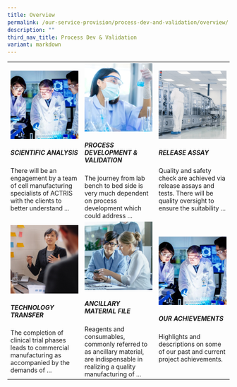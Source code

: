 ```yaml
---
title: Overview
permalink: /our-service-provision/process-dev-and-validation/overview/
description: ""
third_nav_title: Process Dev & Validation
variant: markdown
---
```

<table>
   <tbody>
      <tr style="height:300px;">
         <td style="width:33%;">
            <a href="/our-service-provision/process-dev-and-validation/scientific-analysis/">
            <img src="/images/Our%20Service%20Provision/service-1-1.jpg">
            </a>
					 <div><h5>SCIENTIFIC ANALYSIS</h5></div>
            There will be an engagement by a team of cell manufacturing specialists of ACTRIS with the clients to better understand ...
         </td>
         <td style="width:33%;">
            <a href="/our-service-provision/process-dev-and-validation/process-development-validation/">
            <img src="/images/Our%20Service%20Provision/shutterstock_1190376445.jpg">
							</a>
					 <div><h5>PROCESS DEVELOPMENT &amp; VALIDATION</h5></div>
            The journey from lab bench to bed side is very much dependent on process development which could address ...
         </td>
         <td style="width:33%;">
            <a href="/our-service-provision/process-dev-and-validation/release-assy/">
            <img src="/images/Our%20Service%20Provision/shutterstock_1268263936.jpg">
							</a>
            <div><h5>RELEASE ASSAY</h5></div>
            Quality and safety check are achieved via release assays and tests. There will be quality oversight to ensure the suitability ...
         </td>
      </tr>
      <tr>
         <!-- Second Row -->
         <td style="width:33%;">
            <a href="/our-service-provision/process-dev-and-validation/technology-transfer/">
            <img src="/images/Our%20Service%20Provision/shutterstock_519817903.jpg"> </a>
            <div><h5>TECHNOLOGY TRANSFER</h5></div>
            The completion of clinical trial phases leads to commercial manufacturing as accompanied by the demands of ...
         </td>
         <td style="width:33%;">
            <a href="/our-service-provision/process-dev-and-validation/ancillary-material-file/">
            <img src="/images/Our%20Service%20Provision/shutterstock_1104131693.jpg"></a>
            <div><h5>ANCILLARY MATERIAL FILE</h5></div>
            Reagents and consumables, commonly referred to as ancillary material, are indispensable in realizing a quality manufacturing of ...
         </td>
         <td style="width:33%;">
            <a href="/our-service-provision/process-dev-and-validation/our-achievements/">
            <img src="/images/Our%20Service%20Provision/service-1-1.jpg"></a>
            <div><h5>OUR ACHIEVEMENTS</h5></div>
            Highlights and descriptions on some of our past and current project achievements.
         </td>
      </tr>
   </tbody>
</table>